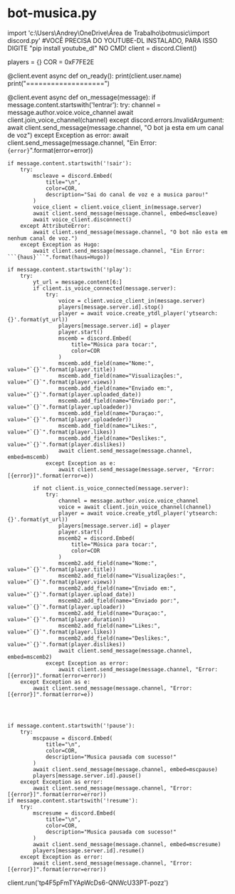 # bot-musica.py

import 'c:\\Users\\Andrey\\OneDrive\\Área de Trabalho\\botmusic\\import discord.py'
#VOCÊ PRECISA DO YOUTUBE-DL INSTALADO, PARA ISSO DIGITE "pip install youtube_dl" NO CMD!
client = discord.Client()

players = {}
COR = 0xF7FE2E

@client.event
async def on_ready():
    print(client.user.name)
    print("===================")

@client.event
async def on_message(message):
    if message.content.startswith('!entrar'):
        try:
            channel = message.author.voice.voice_channel
            await client.join_voice_channel(channel)
        except discord.errors.InvalidArgument:
            await client.send_message(message.channel, "O bot ja esta em um canal de voz")
        except Exception as error:
            await client.send_message(message.channel, "Ein Error: ```{error}```".format(error=error))

    if message.content.startswith('!sair'):
        try:
            mscleave = discord.Embed(
                title="\n",
                color=COR,
                description="Sai do canal de voz e a musica parou!"
            )
            voice_client = client.voice_client_in(message.server)
            await client.send_message(message.channel, embed=mscleave)
            await voice_client.disconnect()
        except AttributeError:
            await client.send_message(message.channel, "O bot não esta em nenhum canal de voz.")
        except Exception as Hugo:
            await client.send_message(message.channel, "Ein Error: ```{haus}```".format(haus=Hugo))

    if message.content.startswith('!play'):
        try:
            yt_url = message.content[6:]
            if client.is_voice_connected(message.server):
                try:
                    voice = client.voice_client_in(message.server)
                    players[message.server.id].stop()
                    player = await voice.create_ytdl_player('ytsearch: {}'.format(yt_url))
                    players[message.server.id] = player
                    player.start()
                    mscemb = discord.Embed(
                        title="Música para tocar:",
                        color=COR
                    )
                    mscemb.add_field(name="Nome:", value="`{}`".format(player.title))
                    mscemb.add_field(name="Visualizações:", value="`{}`".format(player.views))
                    mscemb.add_field(name="Enviado em:", value="`{}`".format(player.uploaded_date))
                    mscemb.add_field(name="Enviado por:", value="`{}`".format(player.uploadeder))
                    mscemb.add_field(name="Duraçao:", value="`{}`".format(player.uploadeder))
                    mscemb.add_field(name="Likes:", value="`{}`".format(player.likes))
                    mscemb.add_field(name="Deslikes:", value="`{}`".format(player.dislikes))
                    await client.send_message(message.channel, embed=mscemb)
                except Exception as e:
                    await client.send_message(message.server, "Error: [{error}]".format(error=e))

            if not client.is_voice_connected(message.server):
                try:
                    channel = message.author.voice.voice_channel
                    voice = await client.join_voice_channel(channel)
                    player = await voice.create_ytdl_player('ytsearch: {}'.format(yt_url))
                    players[message.server.id] = player
                    player.start()
                    mscemb2 = discord.Embed(
                        title="Música para tocar:",
                        color=COR
                    )
                    mscemb2.add_field(name="Nome:", value="`{}`".format(player.title))
                    mscemb2.add_field(name="Visualizações:", value="`{}`".format(player.views))
                    mscemb2.add_field(name="Enviado em:", value="`{}`".format(player.upload_date))
                    mscemb2.add_field(name="Enviado por:", value="`{}`".format(player.uploader))
                    mscemb2.add_field(name="Duraçao:", value="`{}`".format(player.duration))
                    mscemb2.add_field(name="Likes:", value="`{}`".format(player.likes))
                    mscemb2.add_field(name="Deslikes:", value="`{}`".format(player.dislikes))
                    await client.send_message(message.channel, embed=mscemb2)
                except Exception as error:
                    await client.send_message(message.channel, "Error: [{error}]".format(error=error))
        except Exception as e:
            await client.send_message(message.channel, "Error: [{error}]".format(error=e))




    if message.content.startswith('!pause'):
        try:
            mscpause = discord.Embed(
                title="\n",
                color=COR,
                description="Musica pausada com sucesso!"
            )
            await client.send_message(message.channel, embed=mscpause)
            players[message.server.id].pause()
        except Exception as error:
            await client.send_message(message.channel, "Error: [{error}]".format(error=error))
    if message.content.startswith('!resume'):
        try:
            mscresume = discord.Embed(
                title="\n",
                color=COR,
                description="Musica pausada com sucesso!"
            )
            await client.send_message(message.channel, embed=mscresume)
            players[message.server.id].resume()
        except Exception as error:
            await client.send_message(message.channel, "Error: [{error}]".format(error=error))


client.run('tp4F5pFmTYApWcDs6-QNWcU33PT-pozz')
